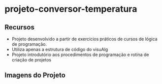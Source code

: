 # projeto-conversor-temperatura

## Recursos
- Projeto desenvolvido a partir de exercícios práticos de cursos de lógica de programação.
- Utiliza apenas a estrutura de código do visuAlg
- Projeto introdutório aos procedimentos de programação e rotina de criação de projetos

## Imagens do Projeto
